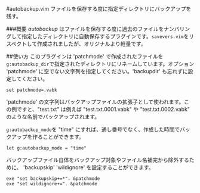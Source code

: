 #autobackup.vim
ファイルを保存する度に指定ディレクトリにバックアップを残す。

###概要
*autobackup* はファイルを保存する度に過去のファイルをナンバリングして指定したディレクトリに自動保存するプラグインです。`savevers.vim`をリスペクトして作成されましたが、オリジナルより軽量です。  


##使い方
このプラグインは 'patchmode' で作成されたファイルを`g:autobackup_dir`で指定されたディレクトリにリネームしています。オプション 'patchmode' に空でない文字列を指定してください。'backupdir' も忘れずに設定してください。  

```vim
set patchmode=.vabk
```

'patchmode' の文字列はバックアップファイルの拡張子として使われます。この例ですと、"test.txt" は例えば "test.txt.0001.vabk" や "test.txt.0002.vabk" のような名前でバックアップされます。  

`g:autobackup_mode`を "time" にすれば、通し番号でなく、作成した時間でバックアップを作ることができます。  

```vim
let g:autobackup_mode = "time"
```


バックアップファイル自体をバックアップ対象やファイル名補完から除外するために、 'backupskip' 'wildignore' を設定することができます。  

```vim
exe "set backupskip+=*". &patchmode
exe "set wildignore+=". &patchmode
```
